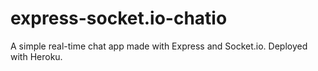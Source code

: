 # express-socket.io-chatio
A simple real-time chat app made with Express and Socket.io. Deployed with Heroku.
